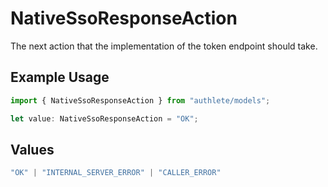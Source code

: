 # NativeSsoResponseAction

The next action that the implementation of the token endpoint should take.


## Example Usage

```typescript
import { NativeSsoResponseAction } from "authlete/models";

let value: NativeSsoResponseAction = "OK";
```

## Values

```typescript
"OK" | "INTERNAL_SERVER_ERROR" | "CALLER_ERROR"
```
